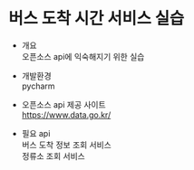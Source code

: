 # 버스 도착 시간 서비스 실습

* 개요<br> 
오픈소스 api에 익숙해지기 위한 실습

* 개발환경<br>
pycharm<br>

* 오픈소스 api 제공 사이트<br>
https://www.data.go.kr/

* 필요 api<br>
버스 도착 정보 조회 서비스<br>
정류소 조회 서비스<br>